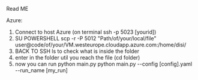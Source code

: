 Read ME

Azure:
1. Connect to host Azure (on terminal ssh -p 5023 [yourid])
2. SU POWERSHELL scp -r -P 5012 "Path/of/your/local/file" user@code/of/your/VM.westeurope.cloudapp.azure.com:/home/disi/
3. BACK TO SSH ls to check what is inside the folder
4. enter in the folder util you reach the file (cd folder)
4. now you can run python main.py
    python main.py --config [config].yaml --run_name [my_run]
